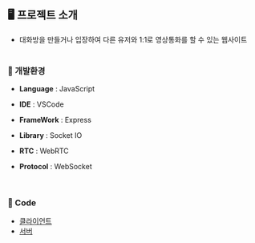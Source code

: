## **🖥️**  프로젝트 소개
- 대화방을 만들거나 입장하여 다른 유저와 1:1로 영상통화를 할 수 있는 웹사이트
  <br>  <br> 

### **📌** 개발환경

- **Language** : JavaScript

- **IDE** : VSCode

- **FrameWork** : Express

- **Library** : Socket IO

- **RTC** : WebRTC

- **Protocol** : WebSocket
<br> 

### **📌** Code
- [클라이언트](src/public/js/vidCall.js)
- [서버](src/server.js)
